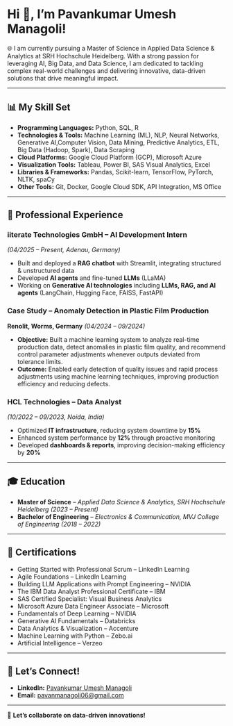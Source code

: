 # Hi 👋, I’m Pavankumar Umesh Managoli!

🌐 I am currently pursuing a Master of Science in Applied Data Science & Analytics at SRH Hochschule Heidelberg. With a strong passion for leveraging AI, Big Data, and Data Science, I am dedicated to tackling complex real-world challenges and delivering innovative, data-driven solutions that drive meaningful impact.

---

## 📊 My Skill Set
- **Programming Languages:** Python, SQL, R  
- **Technologies & Tools:** Machine Learning (ML), NLP, Neural Networks, Generative AI,Computer Vision, Data Mining, Predictive Analytics, ETL, Big Data (Hadoop, Spark), Data Scraping  
- **Cloud Platforms:** Google Cloud Platform (GCP), Microsoft Azure  
- **Visualization Tools:** Tableau, Power BI, SAS Visual Analytics, Excel  
- **Libraries & Frameworks:** Pandas, Scikit-learn, TensorFlow, PyTorch, NLTK, spaCy  
- **Other Tools:** Git, Docker, Google Cloud SDK, API Integration, MS Office



---

## 💼 Professional Experience

### iiterate Technologies GmbH – AI Development Intern  
*(04/2025 – Present, Adenau, Germany)*  
- Built and deployed a **RAG chatbot** with Streamlit, integrating structured & unstructured data  
- Developed **AI agents** and fine-tuned **LLMs** (LLaMA)  
- Working on **Generative AI technologies** including **LLMs, RAG, and AI agents** (LangChain, Hugging Face, FAISS, FastAPI)

### Case Study – Anomaly Detection in Plastic Film Production  
**Renolit, Worms, Germany** *(04/2024 – 09/2024)*  
- **Objective:** Built a machine learning system to analyze real-time production data, detect anomalies in plastic film quality, and recommend control parameter adjustments whenever outputs deviated from tolerance limits.  
- **Outcome:** Enabled early detection of quality issues and rapid process adjustments using machine learning techniques, improving production efficiency and reducing defects.

### HCL Technologies – Data Analyst  
*(10/2022 – 09/2023, Noida, India)*  
- Optimized **IT infrastructure**, reducing system downtime by **15%**  
- Enhanced system performance by **12%** through proactive monitoring  
- Developed **dashboards & reports**, improving decision-making efficiency by **20%**

---

## 🎓 Education
- **Master of Science** – *Applied Data Science & Analytics, SRH Hochschule Heidelberg* *(2023 – Present)*  
- **Bachelor of Engineering** – *Electronics & Communication, MVJ College of Engineering* *(2018 – 2022)*

---

## 📜 Certifications
- Getting Started with Professional Scrum – LinkedIn Learning  
- Agile Foundations – LinkedIn Learning  
- Building LLM Applications with Prompt Engineering – NVIDIA  
- The IBM Data Analyst Professional Certificate – IBM  
- SAS Certified Specialist: Visual Business Analytics  
- Microsoft Azure Data Engineer Associate – Microsoft  
- Fundamentals of Deep Learning – NVIDIA  
- Generative AI Fundamentals – Databricks  
- Data Analytics & Visualization – Accenture  
- Machine Learning with Python – Zebo.ai  
- Artificial Intelligence – Verzeo

---

## 📢 Let’s Connect!
- **LinkedIn:** [Pavankumar Umesh Managoli](https://www.linkedin.com/in/pavan-u-managoli/)  
- **Email:** [pavanmanagoli06@gmail.com](mailto:pavanmanagoli06@gmail.com)

---

🚀 **Let’s collaborate on data-driven innovations!**
